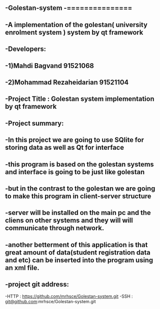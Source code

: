 -Golestan-system
-===============
-
-A  implementation of the golestan( university enrolment system ) system by qt framework
-
-Developers:
-
-1)Mahdi Bagvand 91521068
-
-2)Mohammad Rezaheidarian 91521104
-
-Project Title   :   Golestan system implementation by qt framework
-
-Project summary:
-
-In this project we are going to use SQlite for storing data as well as Qt for interface
-
-this program is based on the golestan systems and interface is going to be just like golestan
-
-but in the contrast to the golestan we are going to make this program in client-server structure
-
-server will be installed on the main pc and the cliens on other systems and they will will communicate through network.
-
-another betterment of this application is that great amount of data(student registration data and etc) can be inserted into the program using an xml file.
-
-project git address:
-
-HTTP : https://github.com/mrhsce/Golestan-system.git
-SSH : git@github.com:mrhsce/Golestan-system.git
